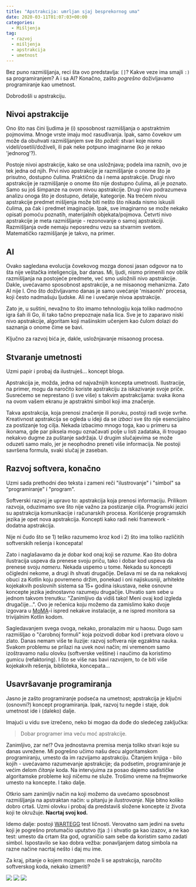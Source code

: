```yaml
---
title: "Apstrakcija: umrljan sjaj besprekornog uma"
date: 2020-03-11T01:07:03+00:00
categories:
  - Mišljenja
tag:
  - razvoj
  - mišljenja
  - apstrakcija
  - umetnost
---
```


Bez puno razmišljanja, reci šta ovo predstavlja: `[]`? Kakve veze ima smajli `:)` sa programiranjem? A i sa AI? Konačno, zašto _pogrešno_ doživljavamo programiranje kao umetnost.

<!--more-->
Dobrodošli u apstrakciju.

## Nivoi apstrakcije

Ono što nas čini ljudima je (i) sposobnost razmišljanja o apstraktnim pojmovima. Mnoge vrste imaju moć rasuđivanja. Ipak, samo čovekov um može da obuhvati razmišljanjem sve što _poželi_: stvari koje nismo videli/osetili/doživeli, ili pak neke potpuno imaginarne (ko je rekao 'jednorog'?).

Postoje nivoi apstrakcije, kako se ona usložnjava; podela ima raznih, ovo je tek jedna od njih. Prvi nivo apstrakcije je razmišljanje o onome što je prisutno, dostupno čulima. Praktično da i nema apstrakcije. Drugi nivo apstrakcije je razmišljanje o onome što nije dostupno čulima, ali je poznato. Samo su još šimpanze na ovom nivou apstrakcije. Drugi nivo podrazumeva analizu onoga što je dostupno, detalje, kategorije. Na trećem nivou apstrakcije predmet mišljenja može biti nešto što nikada nismo iskusili čulima, pa čak i predmet imaginacije. Ipak, sve imaginarno se može nekako opisati pomoću poznatih, materijalnih objekata/pojmova. Četvrti nivo apstrakcije je meta razmišljanje - rezonovanje o samoj apstrakciji. Razmišljanja ovde nemaju neposrednu vezu sa stvarnim svetom. Matematičko razmišljanje je takvo, na primer.

## AI

Ovako sagledana evolucija čovekovog mozga donosi jasan odgovor na to šta nije veštačka inteligencija, bar danas. Mi, ljudi, nismo primenili nov oblik razmišljanja na postojeće predmete, već smo usložnili nivo apstrakcije. Dakle, uvećavamo sposobnost apstrakcije, a ne misaonog mehanizma. Zato AI nije I. Ono što doživljavamo danas je samo uvećanje 'misaonih' procesa, koji često nadmašuju ljudske. Ali ne i uvećanje nivoa apstrakcije.

Zato je, u suštini, nevažno to što imamo tehnologiju koja toliko nadmoćno igra šah ili Go, ili tako tačno prepoznaje naša lica. Sve je to zaparavo niski nivo apstrakcije, algoritam koji mašinskim učenjem kao čulom dolazi do saznanja o onome čime se bavi.

Ključno za razvoj bića je, dakle, usložnjavanje misaonog procesa.

## Stvaranje umetnosti

Uzmi papir i probaj da ilustruješ... koncept bloga.

Apstrakcija je, možda, jedna od najvažnijih koncepta umetnosti. Ilustracije, na primer, mogu da naročito koriste apstrakciju za iskazivanje svoje priče. Susrećemo se neprestano (i sve više) s takvim apstrakcijama: svaka ikona na ovom vašem ekranu je apstraktni simbol koji ima značenje.

Takva apstrakcija, koja prenosi značenje ili poruku, postoji radi svoje svrhe. Kreativnost apstrakcija se ogleda u ideji da se _izbaci_ sve što nije esencijalno za postizanje tog cilja. Nekada izbacimo mnogo toga, kao u primeru sa ikonama, gde par piksela mogu označavati polje u listi zadataka, ili trougao nekakvo dugme za puštanje sadržaja. U drugim slučajevima se može oduzeti samo malo, jer je neophodno preneti više informacija. Ne postoji savršena formula, svaki slučaj je zaseban.

## Razvoj softvera, konačno

Uzmi sada prethodni deo teksta i zameni reči "ilustrovanje" i "simbol" sa "programiranje" i "program".

Softverski razvoj je upravo to: apstrakcija koja prenosi informaciju. Prilikom razvoja, oduzimamo sve što nije važno za postizanje cilja. Programski jezici su apstrakcija komunikacije i računarskih procesa. Korišćenje programskih jezika je opet nova apstrakcija. Koncepti kako radi neki framework - dodatna apstrakcija.

Nije ni čudo što se 1) teško razumemo kroz kod i 2) što ima toliko različitih softverskih rešenja i koncepata!

Zato i naglašavamo da je dobar kod onaj koji se _razume_. Kao što dobra ilustracija uspeva da prenese svoju priču, tako i dobar kod uspeva da prenese svoju _nameru_. Nekada uspemo u tome. Nekada su koncepti očigledni nekome, a drugi ih shvati  drugačije. Dešava mi se da na nekakvoj obuci za Kotlin koju povremeno držim, ponekad i oni najiskusniji, arhitekte kojekakvih poslovnih sistema sa 15+ godina iskustava, neke osnovne koncepte jezika jednostavno razumeju drugačije. Uhvatio sam sebe u jednom takvom trenutku: "Zanimljivo da vidiš tako! Meni ovaj kod izgleda drugačije...". Ovo je rečenica koju možemo da zamislimo kako dvoje izgovara u [MoMA](https://www.moma.org)-i ispred nekakve instalacije, a ne ispred monitora sa trivijalnim Kotlin kodom.

Sagledavanjem svega ovoga, nekako, pronalazim mir u haosu. Dugo sam razmišljao o "čarobnoj formuli" koja poizvodi dobar kod i pretvara olovo u zlato. Danas nemam više te iluzije: razvoj softvera nije egzaktna nauka. Svakom problemu se prilazi na uvek novi način; mi vremenom samo izoštravamo našu olovku (softverske veštine) i naučimo da koristimo gumicu (refaktoring). I što se više nas bavi razvojem, to će biti više kojekakvih rešenja, biblioteka, koncepata...

## Usavršavanje programiranja

Jasno je zašto programiranje podseća na umetnost; apstrakcija je ključni (osnovni?) koncept programiranja. Ipak, razvoj tu negde i staje, dok umetnost ide i (daleko) dalje.

Imajući u vidu sve izrečeno, neko bi mogao da dođe do sledećeg zaključka:

> Dobar programer ima veću moć apstrakcije.

Zanimljivo, zar ne!? Ova jednostavna premisa menja toliko stvari koje su danas uvrežene. Mi pogrešno učimo našu decu algoritamskom programiranju, umesto da im razvijamo apstrakciju. Čitanjem knjiga - bilo kojih - uvećavamo razumevanje apstrakcije; da podsetim, programiranje je većim delom _čitanje_ koda. Na intervjuima za posao dajemo sadističke algoritamske probleme koji ničemu ne služe. Trošimo vreme na frejmworke umesto na koncepte. I tako dalje.

Otkrio sam zanimljiv način na koji možemo da uvećamo sposobnost razmišljanja na apstraktan način: u pitanju je _ilustrovanje_. Nije bitno koliko dobro crtaš. Uzmi olovku i probaj da predstaviš složene koncepte iz života koji te okružuje. **Nacrtaj svoj kod.**

Idemo dalje: postoji [WARTEGG](http://www.aspghandwriting.org/main/docs/Wartegg-Test-Form.pdf) test ličnosti. Verovatno sam jedini na svetu koji je pogrešno protumačio uputstvo (tja :) i shvatio ga kao izazov, a ne kao test: umesto da crtam šta god, ograničio sam sebe da koristim samo zadati simbol. Ispostavilo se kao dobra vežba: ponavljanjem datog simbola na razne načine nacrtaj nešto i daj mu ime.

Za kraj, pitanje o kojem mozgam: može li se apstrakcija, naročito softverskog koda, nekako izmeriti?

![](0.jpg)
![](1.jpg)
![](2.jpg)
